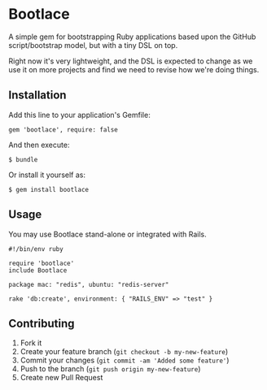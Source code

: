 # Bootlace

A simple gem for bootstrapping Ruby applications based upon the GitHub script/bootstrap model, but with a tiny DSL on top.

Right now it's very lightweight, and the DSL is expected to change as we use it on more projects and find we need to revise
how we're doing things.

## Installation

Add this line to your application's Gemfile:

    gem 'bootlace', require: false

And then execute:

    $ bundle

Or install it yourself as:

    $ gem install bootlace

## Usage

You may use Bootlace stand-alone or integrated with Rails.

```
#!/bin/env ruby

require 'bootlace'
include Bootlace

package mac: "redis", ubuntu: "redis-server"

rake 'db:create', environment: { "RAILS_ENV" => "test" }
```

## Contributing

1. Fork it
2. Create your feature branch (`git checkout -b my-new-feature`)
3. Commit your changes (`git commit -am 'Added some feature'`)
4. Push to the branch (`git push origin my-new-feature`)
5. Create new Pull Request
